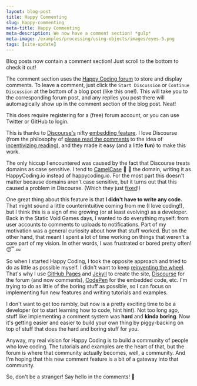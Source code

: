 ```yaml
---
layout: blog-post
title: Happy Commenting
slug: happy-commenting
meta-title: Happy Commenting
meta-description: We now have a comment section! *gulp*
meta-image: /examples/processing/using-objects/images/eyes-5.png
tags: [site-update]
---
```


Blog posts now contain a comment section! Just scroll to the bottom to check it out!

The comment section uses the [Happy Coding forum](http://forum.HappyCoding.io) to store and display comments. To leave a comment, just click the `Start Discussion` or `Continue Discussion` at the bottom of a blog post (like this one!). This will take you to the corresponding forum post, and any replies you post there will automagically show up in the comment section of the blog post. Neat!

This does require registering for a (free) forum account, or you can use Twitter or GitHub to login.

This is thanks to [Discourse's](http://www.discourse.org/) nifty [embedding feature](https://meta.discourse.org/t/embedding-discourse-comments-via-javascript/31963). I love Discourse (from the philosophy of [please read the comments](https://blog.codinghorror.com/please-read-the-comments/) to the idea of [incentivizing reading](https://blog.codinghorror.com/because-reading-is-fundamental-2/)), and they made it easy (and a little **fun**) to make this work.

The only hiccup I encountered was caused by the fact that Discourse treats domains as case sensitive. I tend to [CamelCase](https://en.wikipedia.org/wiki/Camel_case) :camel: :dromedary_camel: the domain, writing it as HappyCoding.io instead of happycoding.io. For the most part this doesn't matter because domains aren't case sensitive, but it turns out that this caused a problem in Discourse. (Which they just [fixed](https://github.com/discourse/discourse/commit/6ea040dd5f773ed8f5e65ebd0938e9413c631f48)!)

One great thing about this feature is that **I didn't have to write any code.** That might sound a little counterintuitive coming from me (I love coding!), but I think this is a sign of me growing (or at least evolving) as a developer. Back in the Static Void Games days, I wanted to do everything myself: from user accounts to comments to uploads to notifications. Part of my motivation was a general curiosity about how that stuff worked. But on the other hand, that meant I spent a lot of time working on things that weren't a core part of my vision. In other words, I was frustrated or bored pretty often! :sleeping: :zzz:

So when I started Happy Coding, I took the opposite approach and tried to do as little as possible myself. I didn't want to keep [reinventing the wheel](https://en.wikipedia.org/wiki/Reinventing_the_wheel). That's why I use [GitHub Pages](https://pages.github.com/) and [Jekyll](https://jekyllrb.com/) to create the site, [Discourse](http://www.discourse.org/) for the forum (and now comments), [CodePen](http://codepen.io/) for the embedded code, etc. I'm trying to do as little of the boring stuff as possible, so I can focus on implementing fun new features and writing tutorials and examples.

I don't want to get too rambly, but now is a pretty exciting time to be a developer (or to start learning how to code, hint hint). Not too long ago, stuff like implementing a comment system was **hard** and **kinda boring**. Now it's getting easier and easier to build your own thing by piggy-backing on top of stuff that does the hard and boring stuff for you.

Anyway, my real vision for Happy Coding is to build a community of people who love coding. The tutorials and examples are the heart of that, but the forum is where that community actually becomes, well, a community. And I'm hoping that this new comment feature is a bit of a gateway into that community.

So, don't be a stranger! Say hello in the comments! :wave:

